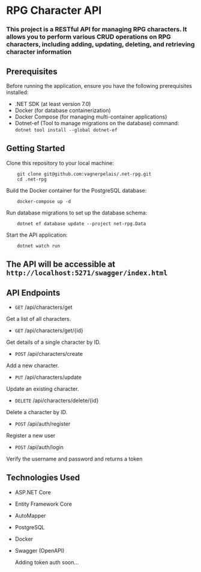 # RPG Character API

### This project is a RESTful API for managing RPG characters. It allows you to perform various CRUD operations on RPG characters, including adding, updating, deleting, and retrieving character information

## Prerequisites

Before running the application, ensure you have the following prerequisites installed:

- .NET SDK (at least version 7.0)
- Docker (for database containerization)
- Docker Compose (for managing multi-container applications)
- Dotnet-ef (Tool to manage migrations on the database) command: `dotnet tool install --global dotnet-ef`

## Getting Started

Clone this repository to your local machine:

```asgl
    git clone git@github.com:vagnerpelais/.net-rpg.git
    cd .net-rpg
```

Build the Docker container for the PostgreSQL database:

```asgl
    docker-compose up -d
```

Run database migrations to set up the database schema:

```asgl
    dotnet ef database update --project net-rpg.Data
```

Start the API application:

```asgl
    dotnet watch run
```

## The API will be accessible at `http://localhost:5271/swagger/index.html`

## API Endpoints

- `GET` /api/characters/get

Get a list of all characters.

- `GET` /api/characters/get/{id}

Get details of a single character by ID.

- `POST` /api/characters/create

Add a new character.

- `PUT` /api/characters/update

Update an existing character.

- `DELETE` /api/characters/delete/{id}

Delete a character by ID.

- `POST` /api/auth/register

Register a new user

- `POST` /api/auth/login

Verify the username and password and returns a token

## Technologies Used

- ASP.NET Core
- Entity Framework Core
- AutoMapper
- PostgreSQL
- Docker
- Swagger (OpenAPI)


  Adding token auth soon...
